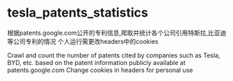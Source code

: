 # tesla_patents_statistics

根据patents.google.com公开的专利信息,爬取并统计各个公司引用特斯拉,比亚迪等公司专利的情况 
个人运行需更改headers中的cookies

Crawl and count the number of patents cited by companies such as Tesla, BYD, etc. based on the patent information publicly available at patents.google.com 
Change cookies in headers for personal use